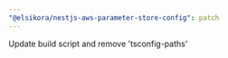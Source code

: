 ```yaml
---
"@elsikora/nestjs-aws-parameter-store-config": patch
---
```


Update build script and remove 'tsconfig-paths'

